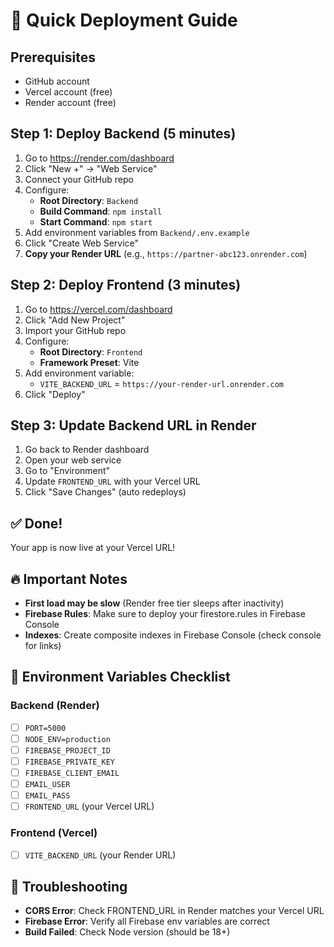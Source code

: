# 🚀 Quick Deployment Guide

## Prerequisites
- GitHub account
- Vercel account (free)
- Render account (free)

## Step 1: Deploy Backend (5 minutes)
1. Go to https://render.com/dashboard
2. Click "New +" → "Web Service"
3. Connect your GitHub repo
4. Configure:
   - **Root Directory**: `Backend`
   - **Build Command**: `npm install`
   - **Start Command**: `npm start`
5. Add environment variables from `Backend/.env.example`
6. Click "Create Web Service"
7. **Copy your Render URL** (e.g., `https://partner-abc123.onrender.com`)

## Step 2: Deploy Frontend (3 minutes)
1. Go to https://vercel.com/dashboard
2. Click "Add New Project"
3. Import your GitHub repo
4. Configure:
   - **Root Directory**: `Frontend`
   - **Framework Preset**: Vite
5. Add environment variable:
   - `VITE_BACKEND_URL` = `https://your-render-url.onrender.com`
6. Click "Deploy"

## Step 3: Update Backend URL in Render
1. Go back to Render dashboard
2. Open your web service
3. Go to "Environment"
4. Update `FRONTEND_URL` with your Vercel URL
5. Click "Save Changes" (auto redeploys)

## ✅ Done!
Your app is now live at your Vercel URL!

## 🔥 Important Notes
- **First load may be slow** (Render free tier sleeps after inactivity)
- **Firebase Rules**: Make sure to deploy your firestore.rules in Firebase Console
- **Indexes**: Create composite indexes in Firebase Console (check console for links)

## 📝 Environment Variables Checklist

### Backend (Render)
- [ ] `PORT=5000`
- [ ] `NODE_ENV=production`
- [ ] `FIREBASE_PROJECT_ID`
- [ ] `FIREBASE_PRIVATE_KEY`
- [ ] `FIREBASE_CLIENT_EMAIL`
- [ ] `EMAIL_USER`
- [ ] `EMAIL_PASS`
- [ ] `FRONTEND_URL` (your Vercel URL)

### Frontend (Vercel)
- [ ] `VITE_BACKEND_URL` (your Render URL)

## 🐛 Troubleshooting
- **CORS Error**: Check FRONTEND_URL in Render matches your Vercel URL
- **Firebase Error**: Verify all Firebase env variables are correct
- **Build Failed**: Check Node version (should be 18+)
